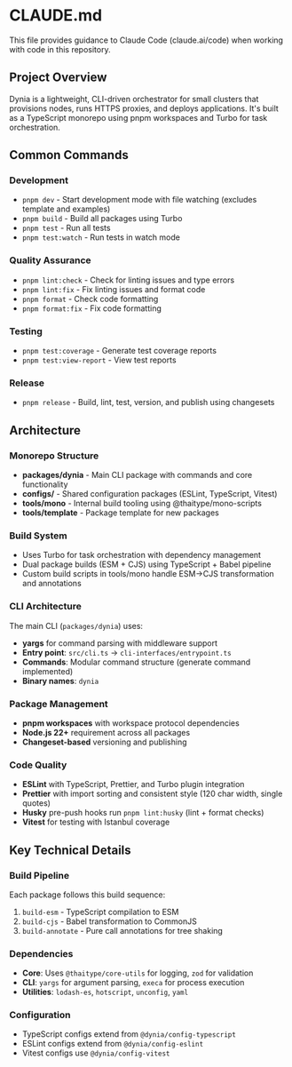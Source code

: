 # CLAUDE.md

This file provides guidance to Claude Code (claude.ai/code) when working with code in this repository.

## Project Overview

Dynia is a lightweight, CLI-driven orchestrator for small clusters that provisions nodes, runs HTTPS proxies, and deploys applications. It's built as a TypeScript monorepo using pnpm workspaces and Turbo for task orchestration.

## Common Commands

### Development
- `pnpm dev` - Start development mode with file watching (excludes template and examples)
- `pnpm build` - Build all packages using Turbo
- `pnpm test` - Run all tests
- `pnpm test:watch` - Run tests in watch mode

### Quality Assurance
- `pnpm lint:check` - Check for linting issues and type errors
- `pnpm lint:fix` - Fix linting issues and format code
- `pnpm format` - Check code formatting
- `pnpm format:fix` - Fix code formatting

### Testing
- `pnpm test:coverage` - Generate test coverage reports
- `pnpm test:view-report` - View test reports

### Release
- `pnpm release` - Build, lint, test, version, and publish using changesets

## Architecture

### Monorepo Structure
- **packages/dynia** - Main CLI package with commands and core functionality
- **configs/** - Shared configuration packages (ESLint, TypeScript, Vitest)
- **tools/mono** - Internal build tooling using @thaitype/mono-scripts
- **tools/template** - Package template for new packages

### Build System
- Uses Turbo for task orchestration with dependency management
- Dual package builds (ESM + CJS) using TypeScript + Babel pipeline
- Custom build scripts in tools/mono handle ESM→CJS transformation and annotations

### CLI Architecture
The main CLI (`packages/dynia`) uses:
- **yargs** for command parsing with middleware support
- **Entry point**: `src/cli.ts` → `cli-interfaces/entrypoint.ts`
- **Commands**: Modular command structure (generate command implemented)
- **Binary names**:  `dynia` 

### Package Management
- **pnpm workspaces** with workspace protocol dependencies
- **Node.js 22+** requirement across all packages
- **Changeset-based** versioning and publishing

### Code Quality
- **ESLint** with TypeScript, Prettier, and Turbo plugin integration
- **Prettier** with import sorting and consistent style (120 char width, single quotes)
- **Husky** pre-push hooks run `pnpm lint:husky` (lint + format checks)
- **Vitest** for testing with Istanbul coverage

## Key Technical Details

### Build Pipeline
Each package follows this build sequence:
1. `build-esm` - TypeScript compilation to ESM
2. `build-cjs` - Babel transformation to CommonJS 
3. `build-annotate` - Pure call annotations for tree shaking

### Dependencies
- **Core**: Uses `@thaitype/core-utils` for logging, `zod` for validation
- **CLI**: `yargs` for argument parsing, `execa` for process execution
- **Utilities**: `lodash-es`, `hotscript`, `unconfig`, `yaml`

### Configuration
- TypeScript configs extend from `@dynia/config-typescript` 
- ESLint configs extend from `@dynia/config-eslint`
- Vitest configs use `@dynia/config-vitest`